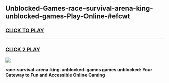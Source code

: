
## Unblocked-Games-race-survival-arena-king-unblocked-games-Play-Online-#efcwt
<h3>
<a href="https://premium.freeplayer.one?title=race-survival-arena-king-unblocked-games&ref=27F">CLICK TO PLAY</a></h3>
<hr>

<h3>
<a href="https://premium.freeplayer.one?title=race-survival-arena-king-unblocked-games&ref=27F">CLICK 2 PLAY</a>
  
</h3>

<a href="https://premium.freeplayer.one?title=race-survival-arena-king-unblocked-games&ref=27F"><img src="https://clearcache.store/games.png"></a>


**race-survival-arena-king-unblocked-games games unblocked: Your Gateway to Fun and Accessible Online Gaming**
